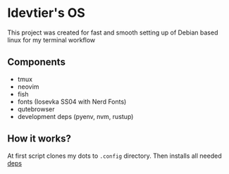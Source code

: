 # Idevtier's OS
This project was created for fast and smooth setting up of Debian based linux for my terminal workflow

## Components
- tmux
- neovim
- fish
- fonts (Iosevka SS04 with Nerd Fonts)
- qutebrowser
- development deps (pyenv, nvm, rustup)

## How it works?
At first script clones my dots to `.config` directory. Then installs all needed [deps](##Deps)
